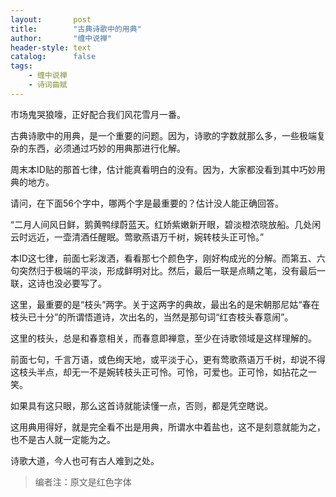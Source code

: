 ```yaml
---
layout:       post
title:        "古典诗歌中的用典"
author:       "缠中说禅"
header-style: text
catalog:      false
tags:
    - 缠中说禅
    - 诗词曲赋
---
```


市场鬼哭狼嚎，正好配合我们风花雪月一番。



古典诗歌中的用典，是一个重要的问题。因为，诗歌的字数就那么多，一些极端复杂的东西，必须通过巧妙的用典那进行化解。



周末本ID贴的那首七律，估计能真看明白的没有。因为，大家都没看到其中巧妙用典的地方。



请问，在下面56个字中，哪两个字是最重要的？估计没人能正确回答。



“二月人间风日鲜，鹅黄鸭绿蔚蓝天。红娇紫嫩新开眼，碧淡橙浓晓放船。几处闲云时远近，一壶清酒任醒眠。莺歌燕语万千树，婉转枝头正可怜。”



本ID这七律，前面七彩泼洒，看看那七个颜色字，刚好构成光的分解。而第五、六句突然归于极端的平淡，形成鲜明对比。然后，最后一联是点睛之笔，没有最后一联，这诗也没必要写了。



这里，最重要的是“枝头”两字。关于这两字的典故，最出名的是宋朝那尼姑“春在枝头已十分”的所谓悟道诗，次出名的，当然是那句词“红杏枝头春意闹”。



这里的枝头，总是和春意相关，而春意即禅意，至少在诗歌领域是这样理解的。



前面七句，千言万语，或色绚天地，或平淡于心，更有莺歌燕语万千树，却说不得这枝头半点，却无一不是婉转枝头正可怜。可怜，可爱也。正可怜，如拈花之一笑。



如果具有这只眼，那么这首诗就能读懂一点，否则，都是凭空瞎说。



这用典用得好，就是完全看不出是用典，所谓水中着盐也，这不是刻意就能为之，也不是古人就一定能为之。



诗歌大道，今人也可有古人难到之处。



> 编者注：原文是红色字体
